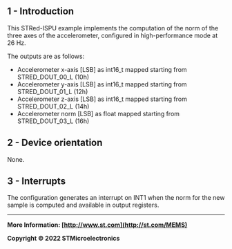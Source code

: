 ## 1 - Introduction

This STRed-ISPU example implements the computation of the norm of the three axes of the accelerometer, configured in high-performance mode at 26 Hz.

The outputs are as follows:

* Accelerometer x-axis [LSB] as int16_t mapped starting from STRED_DOUT_00_L (10h)
* Accelerometer y-axis [LSB] as int16_t mapped starting from STRED_DOUT_01_L (12h)
* Accelerometer z-axis [LSB] as int16_t mapped starting from STRED_DOUT_02_L (14h)
* Accelerometer norm [LSB] as float mapped starting from STRED_DOUT_03_L (16h)


## 2 - Device orientation

None.


## 3 - Interrupts

The configuration generates an interrupt on INT1 when the norm for the new sample is computed and available in output registers.

------

**More Information: [http://www.st.com](http://st.com/MEMS)**

**Copyright © 2022 STMicroelectronics**